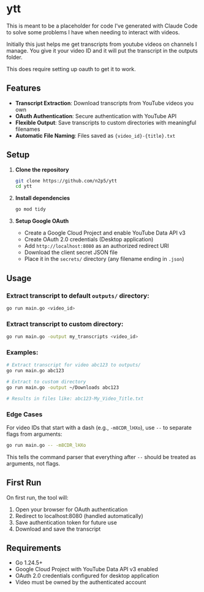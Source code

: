 # ytt

This is meant to be a placeholder for code I've generated with Claude Code to solve some problems I have when needing to interact with videos. 

Initially this just helps me get transcripts from youtube videos on channels I manage. You give it your video ID and it will put the transcript in the outputs folder. 

This does require setting up oauth to get it to work.

## Features

- **Transcript Extraction**: Download transcripts from YouTube videos you own
- **OAuth Authentication**: Secure authentication with YouTube API
- **Flexible Output**: Save transcripts to custom directories with meaningful filenames
- **Automatic File Naming**: Files saved as `{video_id}-{title}.txt`

## Setup

1. **Clone the repository**
   ```bash
   git clone https://github.com/n2p5/ytt
   cd ytt
   ```

2. **Install dependencies**
   ```bash
   go mod tidy
   ```

3. **Setup Google OAuth**
   - Create a Google Cloud Project and enable YouTube Data API v3
   - Create OAuth 2.0 credentials (Desktop application)
   - Add `http://localhost:8080` as an authorized redirect URI
   - Download the client secret JSON file
   - Place it in the `secrets/` directory (any filename ending in `.json`)

## Usage

### Extract transcript to default `outputs/` directory:
```bash
go run main.go <video_id>
```

### Extract transcript to custom directory:
```bash
go run main.go -output my_transcripts <video_id>
```

### Examples:
```bash
# Extract transcript for video abc123 to outputs/
go run main.go abc123

# Extract to custom directory
go run main.go -output ~/Downloads abc123

# Results in files like: abc123-My_Video_Title.txt
```

### Edge Cases

For video IDs that start with a dash (e.g., `-m8CDR_lHXo`), use `--` to separate flags from arguments:
```bash
go run main.go -- -m8CDR_lHXo
```

This tells the command parser that everything after `--` should be treated as arguments, not flags.

## First Run

On first run, the tool will:
1. Open your browser for OAuth authentication
2. Redirect to localhost:8080 (handled automatically)
3. Save authentication token for future use
4. Download and save the transcript

## Requirements

- Go 1.24.5+
- Google Cloud Project with YouTube Data API v3 enabled
- OAuth 2.0 credentials configured for desktop application
- Video must be owned by the authenticated account
